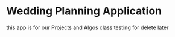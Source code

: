 # Wedding Planning Application

this app is for our Projects and Algos class
testing for delete later